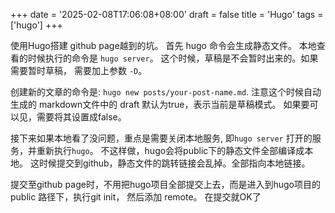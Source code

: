 +++
date = '2025-02-08T17:06:08+08:00'
draft = false
title = 'Hugo'
tags = ['hugo']
+++


使用Hugo搭建 github page越到的坑。 首先 hugo 命令会生成静态文件。 
本地查看的时候执行的命令是 `hugo server`。 这个时候，草稿是不会暂时出来的。如果需要暂时草稿， 需要加上参数 `-D`。 

创建新的文章的命令是: `hugo new posts/your-post-name.md`. 注意这个时候自动生成的 markdown文件中的 draft 默认为true，表示当前是草稿模式。
如果要可以见，需要将其设置成false。

接下来如果本地看了没问题，重点是需要关闭本地服务, 即`hugo server` 打开的服务，并重新执行`hugo`。 
不这样做，hugo会将public下的静态文件全部编译成本地。 这时候提交到github，静态文件的跳转链接会乱掉。全部指向本地链接。

提交至github page时，不用把hugo项目全部提交上去，而是进入到hugo项目的public 路径下，执行git init， 然后添加 remote。 在提交就OK了

